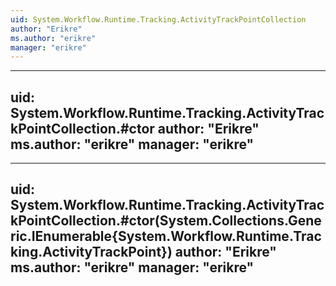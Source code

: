 ```yaml
---
uid: System.Workflow.Runtime.Tracking.ActivityTrackPointCollection
author: "Erikre"
ms.author: "erikre"
manager: "erikre"
---
```


---
uid: System.Workflow.Runtime.Tracking.ActivityTrackPointCollection.#ctor
author: "Erikre"
ms.author: "erikre"
manager: "erikre"
---

---
uid: System.Workflow.Runtime.Tracking.ActivityTrackPointCollection.#ctor(System.Collections.Generic.IEnumerable{System.Workflow.Runtime.Tracking.ActivityTrackPoint})
author: "Erikre"
ms.author: "erikre"
manager: "erikre"
---
